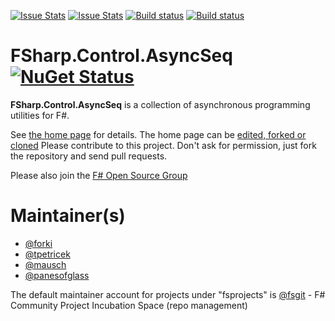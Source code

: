 [![Issue Stats](http://issuestats.com/github/fsprojects/FSharp.Control.AsyncSeq/badge/issue)](http://issuestats.com/github/fsprojects/FSharp.Control.AsyncSeq)
[![Issue Stats](http://issuestats.com/github/fsprojects/FSharp.Control.AsyncSeq/badge/pr)](http://issuestats.com/github/fsprojects/FSharp.Control.AsyncSeq)
[![Build status](https://ci.appveyor.com/api/projects/status/k7lyn5rqeuqagyi2/branch/master?svg=true)](https://ci.appveyor.com/project/SteffenForkmann/asyncseq/branch/master)
[![Build status](https://ci.appveyor.com/api/projects/status/22wknie0x5c2jfuo/branch/master?svg=true)](https://ci.appveyor.com/project/SteffenForkmann/fsharp-control-asyncseq/branch/master)

# FSharp.Control.AsyncSeq [![NuGet Status](http://img.shields.io/nuget/v/FSharp.Control.AsyncSeq.svg?style=flat)](https://www.nuget.org/packages/FSharp.Control.AsyncSeq/)

**FSharp.Control.AsyncSeq** is a collection of asynchronous programming utilities for F#. 

See [the home page](http://fsprojects.github.io/FSharp.Control.AsyncSeq/) for details. The home page can be [edited, forked or cloned](https://github.com/fsprojects/FSharp.Control.AsyncSeq/tree/master/docs/content)
Please contribute to this project. Don't ask for permission, just fork the repository and send pull requests.

Please also join the [F# Open Source Group](http://fsharp.github.com)

# Maintainer(s)

- [@forki](https://github.com/forki)
- [@tpetricek](https://github.com/tpetricek)
- [@mausch](https://github.com/mausch)
- [@panesofglass](https://github.com/panesofglass)

The default maintainer account for projects under "fsprojects" is [@fsgit](https://github.com/fsgit) - F# Community Project Incubation Space (repo management)
